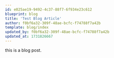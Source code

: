 ```yaml
---
id: e025ae19-9492-4c37-88f7-6f934e23c612
blueprint: blog
title: 'Test Blog Article'
author: f0bf6a32-309f-48ae-bcfc-f74788f7a42b
template: blog/index
updated_by: f0bf6a32-309f-48ae-bcfc-f74788f7a42b
updated_at: 1731826667
---
```

this is a blog post.